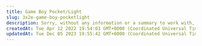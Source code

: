 ```yaml
---
title: Game Boy Pocket/Light
slug: 3x2e-game-boy-pocketlight
description: Sorry, without any information or a summary to work with, I am unable to create an SEO description for your document. Please provide some details or key points from the document, and I will be glad to assist you.
createdAt: Tue Apr 12 2022 19:54:03 GMT+0000 (Coordinated Universal Time)
updatedAt: Tue Dec 05 2023 19:55:42 GMT+0000 (Coordinated Universal Time)
---
```


